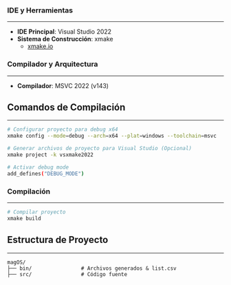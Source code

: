 ### IDE y Herramientas
---
- **IDE Principal**: Visual Studio 2022
- **Sistema de Construcción**: xmake
    - [xmake.io](https://xmake.io/)

### Compilador y Arquitectura
---
- **Compilador**: MSVC 2022 (v143)

## Comandos de Compilación
---

```bash
# Configurar proyecto para debug x64
xmake config --mode=debug --arch=x64 --plat=windows --toolchain=msvc

# Generar archivos de proyecto para Visual Studio (Opcional)
xmake project -k vsxmake2022

# Activar debug mode
add_defines("DEBUG_MODE")
```

### Compilación
---

```bash
# Compilar proyecto
xmake build
```

## Estructura de Proyecto
---

```
magOS/
├── bin/                # Archivos generados & list.csv
├── src/                # Código fuente
```
